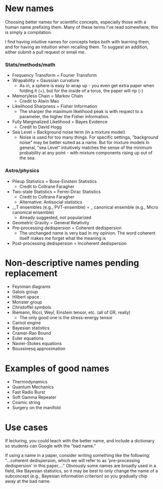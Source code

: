 # New names
Choosing better names for scientific concepts, especially those with a human name prefixing them. Many of these terms I've read somewhere; this is simply a compilation.

I find having intuitive names for concepts helps both with learning them, and for having an intuition when recalling them. To suggest an addition, either submit a pull request or email me.

### Stats/methods/math

- Frequency Transform = Fourier Transform
- Wrapability = Gaussian curvature
    - As in, a sphere is easy to wrap up - you even get extra paper when folding it (+), but for the inside of a torus, the paper will rip (-)
- Memoryless Chain = Markov Chain
    - Credit to Alwin Mao
- Likelihood Sharpness = Fisher Information
    - The sharper the maximum likelihood peak is with respect to a parameter, the higher the Fisher information.
- Fully Marginalized Likelihood = Bayes Evidence
    - Credit to David Hogg
- Sea Level = Background noise term (in a mixture model)
    - Noise is used for too many things. For specific settings, "background noise" may be better suited as a name. But for mixture models in general, "sea Level" intuitively matches the sense of the minimum probability at any point - with mixture components rising up out of the sea.

### Astro/physics

- Pileup Statistics = Bose-Einstein Statistics
    - Credit to Coltrane Faragher
- Two-state Statistics = Fermi-Dirac Statistics
    - Credit to Coltrane Faragher
    - Alternative: Antisocial statistics
- \_\_T ensembles (e.g., PVT-ensemble) = \_ canonical ensemble (e.g., Micro canonical ensemble)
    - Already suggested, not popularized
- Geometric Gravity = General Relativity
- Pre-processing dedispersion = Coherent dedispersion
    - The unchanged name is very bad in my opinion. The word coherent itself makes me forget what the meaning is
- Post-processing dedispersion = Incoherent dedispersion


# Non-descriptive names pending replacement

- Feynman diagrams
- Galois group
- Hilbert space
- Monster group
- Christoffel symbols
- Riemann, Ricci, Weyl, Einstein tensor, etc. (all of GR, really)
    - The only good one is the stress-energy tensor
- Carnot engine
- Bayesian statistics
- Cramer-Rao Bound
- Euler equations
- Navier-Stokes equations
- Boussinesq approximation

# Examples of good names

- Thermodynamics
- Quantum Mechanics
- Fast Radio Burst
- Soft Gamma Repeater
- Cosmic string
- Surgery on the manifold

# Use cases

If lecturing, you could teach with the better name, and include a dictionary so students can Google with the "bad name."

If using a name in a paper, consider writing something like the following: "...coherent dedispersion, which we will refer to as 'pre-processing dedispersion' in this paper,..." Obviously some names are broadly used in a field, like Bayesian statistics, so it may be best to only change the name of a subconcept (e.g., Bayesian information criterion) so you gradually chip away at the bad name.

